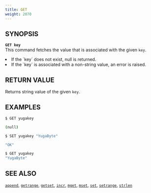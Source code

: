 ```yaml
---
title: GET
weight: 2070
---
```


## SYNOPSIS
<b>`GET key`</b><br>
This command fetches the value that is associated with the given `key`.

<li>If the `key` does not exist, null is returned.</li>
<li>If the `key` is associated with a non-string value, an error is raised.</li>

## RETURN VALUE
Returns string value of the given `key`.

## EXAMPLES
```{.sh .copy .separator-dollar}
$ GET yugakey
```
```sh
(null)
```
```{.sh .copy .separator-dollar}
$ SET yugakey "YugaByte"
```
```sh
"OK"
```
```{.sh .copy .separator-dollar}
$ GET yugakey
"YugaByte"
```

## SEE ALSO
[`append`](../append/), [`getrange`](../getrange/), [`getset`](../getset/), [`incr`](../incr/), [`mget`](../mget/), [`mset`](../mset/), [`set`](../set/), [`setrange`](../setrange/), [`strlen`](../strlen/)
